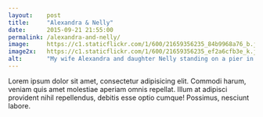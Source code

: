 ```yaml
---
layout:    post
title:     "Alexandra & Nelly"
date:      2015-09-21 21:55:00
permalink: /alexandra-and-nelly/
image:     https://c1.staticflickr.com/1/600/21659356235_84b9968a76_b.jpg
image2x:   https://c1.staticflickr.com/1/600/21659356235_ef2a6cfb3e_k.jpg
alt:       "My wife Alexandra and daughter Nelly standing on a pier in the evening light"
---
```


Lorem ipsum dolor sit amet, consectetur adipisicing elit. Commodi harum, veniam quis amet molestiae aperiam omnis repellat. Illum at adipisci provident nihil repellendus, debitis esse optio cumque! Possimus, nesciunt labore.
